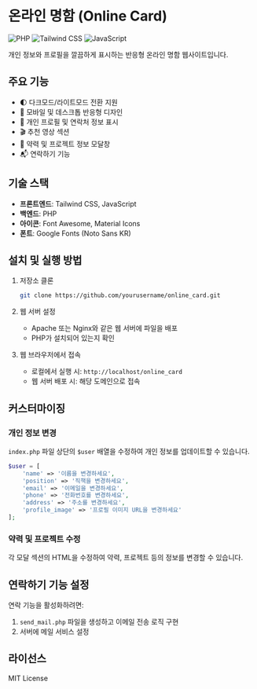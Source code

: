 # 온라인 명함 (Online Card)

![PHP](https://img.shields.io/badge/PHP-777BB4?style=flat-square&logo=php&logoColor=white)
![Tailwind CSS](https://img.shields.io/badge/Tailwind_CSS-38B2AC?style=flat-square&logo=tailwind-css&logoColor=white)
![JavaScript](https://img.shields.io/badge/JavaScript-F7DF1E?style=flat-square&logo=javascript&logoColor=black)

개인 정보와 프로필을 깔끔하게 표시하는 반응형 온라인 명함 웹사이트입니다.

## 주요 기능

- 🌓 다크모드/라이트모드 전환 지원
- 📱 모바일 및 데스크톱 반응형 디자인
- 👤 개인 프로필 및 연락처 정보 표시
- 🎬 추천 영상 섹션
- 📝 약력 및 프로젝트 정보 모달창
- 📬 연락하기 기능

## 기술 스택

- **프론트엔드**: Tailwind CSS, JavaScript
- **백엔드**: PHP
- **아이콘**: Font Awesome, Material Icons
- **폰트**: Google Fonts (Noto Sans KR)

## 설치 및 실행 방법

1. 저장소 클론
   ```bash
   git clone https://github.com/yourusername/online_card.git
   ```

2. 웹 서버 설정
   - Apache 또는 Nginx와 같은 웹 서버에 파일을 배포
   - PHP가 설치되어 있는지 확인

3. 웹 브라우저에서 접속
   - 로컬에서 실행 시: `http://localhost/online_card`
   - 웹 서버 배포 시: 해당 도메인으로 접속

## 커스터마이징

### 개인 정보 변경

`index.php` 파일 상단의 `$user` 배열을 수정하여 개인 정보를 업데이트할 수 있습니다.

```php
$user = [
    'name' => '이름을 변경하세요',
    'position' => '직책을 변경하세요',
    'email' => '이메일을 변경하세요',
    'phone' => '전화번호를 변경하세요',
    'address' => '주소를 변경하세요',
    'profile_image' => '프로필 이미지 URL을 변경하세요'
];
```

### 약력 및 프로젝트 수정

각 모달 섹션의 HTML을 수정하여 약력, 프로젝트 등의 정보를 변경할 수 있습니다.

## 연락하기 기능 설정

연락 기능을 활성화하려면:

1. `send_mail.php` 파일을 생성하고 이메일 전송 로직 구현
2. 서버에 메일 서비스 설정

## 라이선스

MIT License